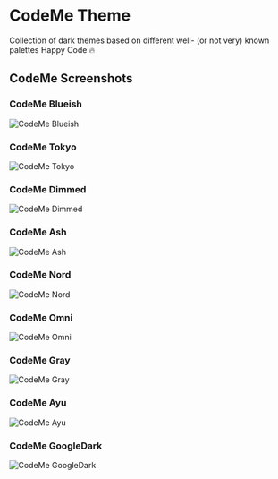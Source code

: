 # CodeMe Theme

Collection of dark themes based on different well- (or not very) known palettes
Happy Code 🔥

## CodeMe Screenshots

### CodeMe Blueish
![CodeMe Blueish](https://i.imgur.com/5Kt04p6.png)

### CodeMe Tokyo
![CodeMe Tokyo](https://i.imgur.com/eat3cDw.png)

### CodeMe Dimmed
![CodeMe Dimmed](https://i.imgur.com/l9x9HTY.png)

### CodeMe Ash
![CodeMe Ash](https://i.imgur.com/IVDiIyA.png)

### CodeMe Nord
![CodeMe Nord](https://i.imgur.com/HnvNrn7.png)

### CodeMe Omni
![CodeMe Omni](https://i.imgur.com/5iKNtQg.png)

### CodeMe Gray
![CodeMe Gray](https://i.imgur.com/KH3tjHl.png)

### CodeMe Ayu
![CodeMe Ayu](https://i.imgur.com/QTeOkRe.png)

### CodeMe GoogleDark
![CodeMe GoogleDark](https://i.imgur.com/Hkbhvmq.png)